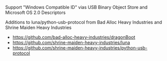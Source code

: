 Support "Windows Compatible ID" vias USB Binary Object Store and Microsoft OS 2.0 Descriptors

Additions to luna/python-usb-protocol from Bad Alloc Heavy Industries and Shrine Maiden Heavy Industries

 - https://github.com/bad-alloc-heavy-industries/dragonBoot
 - https://github.com/shrine-maiden-heavy-industries/luna
 - https://github.com/shrine-maiden-heavy-industries/python-usb-protocol